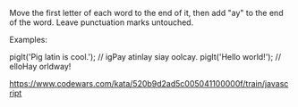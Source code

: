Move the first letter of each word to the end of it, then add "ay" to the end of the word.
Leave punctuation marks untouched.

Examples:

pigIt('Pig latin is cool.'); // igPay atinlay siay oolcay.
pigIt('Hello world!');     // elloHay orldway!

https://www.codewars.com/kata/520b9d2ad5c005041100000f/train/javascript
